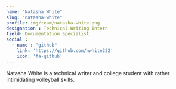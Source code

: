```yaml
---
name: "Natasha White"
slug: "natasha-white"
profile: img/team/natasha-white.png
designation : Technical Writing Intern
field: Documentation Specialist
social :
  - name : "github"
    link: 'https://github.com/nwhite222'
    icon: 'fa-github'
---
```

Natasha White is a technical writer and college student with rather intimidating volleyball skills.